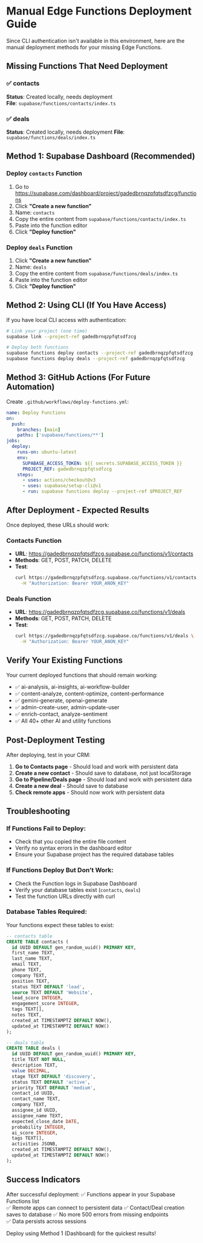# Manual Edge Functions Deployment Guide

Since CLI authentication isn't available in this environment, here are the manual deployment methods for your missing Edge Functions.

## Missing Functions That Need Deployment

### ✅ contacts
**Status**: Created locally, needs deployment  
**File**: `supabase/functions/contacts/index.ts`

### ✅ deals  
**Status**: Created locally, needs deployment
**File**: `supabase/functions/deals/index.ts`

## Method 1: Supabase Dashboard (Recommended)

### Deploy `contacts` Function
1. Go to https://supabase.com/dashboard/project/gadedbrnqzpfqtsdfzcg/functions
2. Click **"Create a new function"**
3. Name: `contacts`
4. Copy the entire content from `supabase/functions/contacts/index.ts` 
5. Paste into the function editor
6. Click **"Deploy function"**

### Deploy `deals` Function  
1. Click **"Create a new function"**
2. Name: `deals`
3. Copy the entire content from `supabase/functions/deals/index.ts`
4. Paste into the function editor  
5. Click **"Deploy function"**

## Method 2: Using CLI (If You Have Access)

If you have local CLI access with authentication:

```bash
# Link your project (one time)
supabase link --project-ref gadedbrnqzpfqtsdfzcg

# Deploy both functions
supabase functions deploy contacts --project-ref gadedbrnqzpfqtsdfzcg
supabase functions deploy deals --project-ref gadedbrnqzpfqtsdfzcg
```

## Method 3: GitHub Actions (For Future Automation)

Create `.github/workflows/deploy-functions.yml`:

```yaml
name: Deploy Functions
on:
  push:
    branches: [main]
    paths: ['supabase/functions/**']
jobs:
  deploy:
    runs-on: ubuntu-latest
    env:
      SUPABASE_ACCESS_TOKEN: ${{ secrets.SUPABASE_ACCESS_TOKEN }}
      PROJECT_REF: gadedbrnqzpfqtsdfzcg
    steps:
      - uses: actions/checkout@v3
      - uses: supabase/setup-cli@v1
      - run: supabase functions deploy --project-ref $PROJECT_REF
```

## After Deployment - Expected Results

Once deployed, these URLs should work:

### Contacts Function
- **URL**: https://gadedbrnqzpfqtsdfzcg.supabase.co/functions/v1/contacts
- **Methods**: GET, POST, PATCH, DELETE
- **Test**: 
  ```bash
  curl https://gadedbrnqzpfqtsdfzcg.supabase.co/functions/v1/contacts \
    -H "Authorization: Bearer YOUR_ANON_KEY"
  ```

### Deals Function  
- **URL**: https://gadedbrnqzpfqtsdfzcg.supabase.co/functions/v1/deals
- **Methods**: GET, POST, PATCH, DELETE  
- **Test**:
  ```bash
  curl https://gadedbrnqzpfqtsdfzcg.supabase.co/functions/v1/deals \
    -H "Authorization: Bearer YOUR_ANON_KEY"
  ```

## Verify Your Existing Functions

Your current deployed functions that should remain working:
- ✅ ai-analysis, ai-insights, ai-workflow-builder
- ✅ content-analyze, content-optimize, content-performance  
- ✅ gemini-generate, openai-generate
- ✅ admin-create-user, admin-update-user
- ✅ enrich-contact, analyze-sentiment
- ✅ All 40+ other AI and utility functions

## Post-Deployment Testing

After deploying, test in your CRM:

1. **Go to Contacts page** - Should load and work with persistent data
2. **Create a new contact** - Should save to database, not just localStorage  
3. **Go to Pipeline/Deals page** - Should load and work with persistent data
4. **Create a new deal** - Should save to database
5. **Check remote apps** - Should now work with persistent data

## Troubleshooting

### If Functions Fail to Deploy:
- Check that you copied the entire file content
- Verify no syntax errors in the dashboard editor
- Ensure your Supabase project has the required database tables

### If Functions Deploy But Don't Work:
- Check the Function logs in Supabase Dashboard
- Verify your database tables exist (`contacts`, `deals`)  
- Test the function URLs directly with curl

### Database Tables Required:

Your functions expect these tables to exist:

```sql
-- contacts table
CREATE TABLE contacts (
  id UUID DEFAULT gen_random_uuid() PRIMARY KEY,
  first_name TEXT,
  last_name TEXT,
  email TEXT,
  phone TEXT,
  company TEXT,
  position TEXT,
  status TEXT DEFAULT 'lead',
  source TEXT DEFAULT 'Website',
  lead_score INTEGER,
  engagement_score INTEGER,
  tags TEXT[],
  notes TEXT,
  created_at TIMESTAMPTZ DEFAULT NOW(),
  updated_at TIMESTAMPTZ DEFAULT NOW()
);

-- deals table  
CREATE TABLE deals (
  id UUID DEFAULT gen_random_uuid() PRIMARY KEY,
  title TEXT NOT NULL,
  description TEXT,
  value DECIMAL,
  stage TEXT DEFAULT 'discovery',
  status TEXT DEFAULT 'active',
  priority TEXT DEFAULT 'medium',
  contact_id UUID,
  contact_name TEXT,
  company TEXT,
  assignee_id UUID,
  assignee_name TEXT,
  expected_close_date DATE,
  probability INTEGER,
  ai_score INTEGER,
  tags TEXT[],
  activities JSONB,
  created_at TIMESTAMPTZ DEFAULT NOW(),
  updated_at TIMESTAMPTZ DEFAULT NOW()
);
```

## Success Indicators

After successful deployment:
✅ Functions appear in your Supabase Functions list  
✅ Remote apps can connect to persistent data
✅ Contact/Deal creation saves to database
✅ No more 500 errors from missing endpoints  
✅ Data persists across sessions

Deploy using Method 1 (Dashboard) for the quickest results!